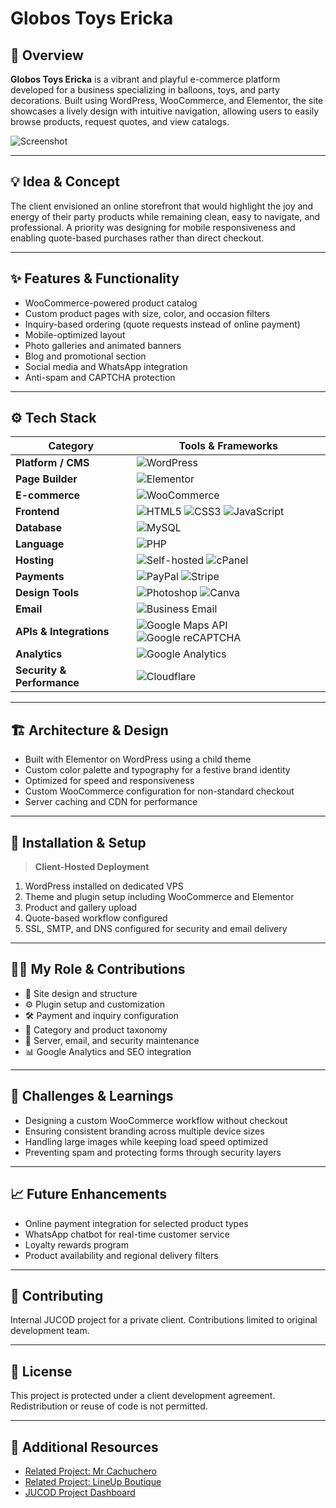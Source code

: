 # **Globos Toys Ericka**  

## 🧭 Overview  
**Globos Toys Ericka** is a vibrant and playful e-commerce platform developed for a business specializing in balloons, toys, and party decorations. Built using WordPress, WooCommerce, and Elementor, the site showcases a lively design with intuitive navigation, allowing users to easily browse products, request quotes, and view catalogs.

![Screenshot](./assets/globos_toys_ericka_preview.png)

---

## 💡 Idea & Concept  
The client envisioned an online storefront that would highlight the joy and energy of their party products while remaining clean, easy to navigate, and professional. A priority was designing for mobile responsiveness and enabling quote-based purchases rather than direct checkout.

---

## ✨ Features & Functionality  
- WooCommerce-powered product catalog  
- Custom product pages with size, color, and occasion filters  
- Inquiry-based ordering (quote requests instead of online payment)  
- Mobile-optimized layout  
- Photo galleries and animated banners  
- Blog and promotional section  
- Social media and WhatsApp integration  
- Anti-spam and CAPTCHA protection  

---

## ⚙️ Tech Stack  
| **Category**           | **Tools & Frameworks** |
|------------------------|------------------------|
| **Platform / CMS**     | ![WordPress](https://img.shields.io/badge/WordPress-21759B?style=for-the-badge&logo=wordpress&logoColor=white) |
| **Page Builder**       | ![Elementor](https://img.shields.io/badge/Elementor-92003B?style=for-the-badge&logo=elementor&logoColor=white) |
| **E-commerce**         | ![WooCommerce](https://img.shields.io/badge/WooCommerce-96588A?style=for-the-badge&logo=woocommerce&logoColor=white) |
| **Frontend**           | ![HTML5](https://img.shields.io/badge/HTML5-E34F26?style=for-the-badge&logo=html5&logoColor=white) ![CSS3](https://img.shields.io/badge/CSS3-1572B6?style=for-the-badge&logo=css3&logoColor=white) ![JavaScript](https://img.shields.io/badge/JavaScript-F7DF1E?style=for-the-badge&logo=javascript&logoColor=black) |
| **Database** | ![MySQL](https://img.shields.io/badge/MySQL-4479A1?style=for-the-badge&logo=mysql&logoColor=white) |
| **Language**           | ![PHP](https://img.shields.io/badge/PHP-777BB4?style=for-the-badge&logo=php&logoColor=white) |
| **Hosting**            | ![Self-hosted](https://img.shields.io/badge/Self--Hosted-000000?style=for-the-badge&logo=serverfault&logoColor=white) ![cPanel](https://img.shields.io/badge/cPanel-FF6C2C?style=for-the-badge&logo=cpanel&logoColor=white) |
| **Payments**           | ![PayPal](https://img.shields.io/badge/PayPal-00457C?style=for-the-badge&logo=paypal&logoColor=white) ![Stripe](https://img.shields.io/badge/Stripe-635BFF?style=for-the-badge&logo=stripe&logoColor=white) |
| **Design Tools**       | ![Photoshop](https://img.shields.io/badge/Adobe%20Photoshop-31A8FF?style=for-the-badge&logo=adobephotoshop&logoColor=white) ![Canva](https://img.shields.io/badge/Canva-00C4CC?style=for-the-badge&logo=canva&logoColor=white) |
| **Email**              | ![Business Email](https://img.shields.io/badge/Business%20Email-0072C6?style=for-the-badge&logo=microsoftoutlook&logoColor=white) |
| **APIs & Integrations** | ![Google Maps API](https://img.shields.io/badge/Google%20Maps%20API-4285F4?style=for-the-badge&logo=googlemaps&logoColor=white) ![Google reCAPTCHA](https://img.shields.io/badge/Google%20reCAPTCHA-4285F4?style=for-the-badge&logo=google&logoColor=white) |
| **Analytics**          | ![Google Analytics](https://img.shields.io/badge/Analytics-e37400?logo=googleanalytics&logoColor=white&style=for-the-badge) |
| **Security & Performance** | ![Cloudflare](https://img.shields.io/badge/Cloudflare-F38020?logo=cloudflare&logoColor=white&style=for-the-badge) |

---

## 🏗 Architecture & Design  
- Built with Elementor on WordPress using a child theme  
- Custom color palette and typography for a festive brand identity  
- Optimized for speed and responsiveness  
- Custom WooCommerce configuration for non-standard checkout  
- Server caching and CDN for performance  

---

## 🚀 Installation & Setup  
> **Client-Hosted Deployment**  
1. WordPress installed on dedicated VPS  
2. Theme and plugin setup including WooCommerce and Elementor  
3. Product and gallery upload  
4. Quote-based workflow configured  
5. SSL, SMTP, and DNS configured for security and email delivery  

---

## 🧑‍💻 My Role & Contributions  
- 🧸 Site design and structure  
- ⚙️ Plugin setup and customization  
- 🛠️ Payment and inquiry configuration  
- 🧩 Category and product taxonomy  
- 📩 Server, email, and security maintenance  
- 📊 Google Analytics and SEO integration  

---

## 🧗 Challenges & Learnings  
- Designing a custom WooCommerce workflow without checkout  
- Ensuring consistent branding across multiple device sizes  
- Handling large images while keeping load speed optimized  
- Preventing spam and protecting forms through security layers  

---

## 📈 Future Enhancements  
- Online payment integration for selected product types  
- WhatsApp chatbot for real-time customer service  
- Loyalty rewards program  
- Product availability and regional delivery filters  

---

## 🤝 Contributing  
Internal JUCOD project for a private client. Contributions limited to original development team.

---

## 🪪 License  
This project is protected under a client development agreement. Redistribution or reuse of code is not permitted.

---

## 🔗 Additional Resources  
- [Related Project: Mr Cachuchero](../MrCachuchero.md)  
- [Related Project: LineUp Boutique](../LineUpBoutique.md)  
- [JUCOD Project Dashboard](../GitHubDashboard.md)
